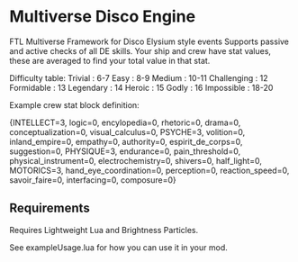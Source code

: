 # Multiverse Disco Engine
FTL Multiverse Framework for Disco Elysium style events
Supports passive and active checks of all DE skills.
Your ship and crew have stat values, these are averaged to find your total value in that stat.

Difficulty table:
    Trivial : 6-7
    Easy : 8-9
    Medium : 10-11
    Challenging : 12
    Formidable : 13
    Legendary : 14
    Heroic : 15
    Godly : 16
    Impossible : 18-20
    

Example crew stat block definition:

{INTELLECT=3, logic=0, encylopedia=0, rhetoric=0, drama=0, conceptualization=0, visual_calculus=0, PSYCHE=3, volition=0, inland_empire=0, empathy=0, authority=0, espirit_de_corps=0, suggestion=0, PHYSIQUE=3, endurance=0, pain_threshold=0, physical_instrument=0, electrochemistry=0, shivers=0, half_light=0, MOTORICS=3, hand_eye_coordination=0, perception=0, reaction_speed=0, savoir_faire=0, interfacing=0, composure=0}

## Requirements
Requires Lightweight Lua and Brightness Particles.

See exampleUsage.lua for how you can use it in your mod.
